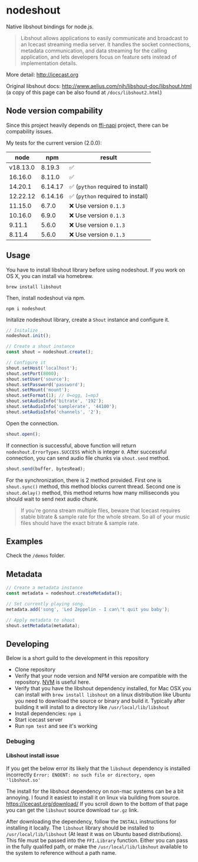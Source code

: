 # nodeshout

Native libshout bindings for node.js.

> Libshout allows applications to easily communicate and broadcast to an Icecast streaming media server. It handles the socket connections, metadata communication, and data streaming for the calling application, and lets developers focus on feature sets instead of implementation details.

More detail: http://icecast.org

Original libshout docs: http://www.aelius.com/njh/libshout-doc/libshout.html (a copy of this page can be also found at `/docs/libshout2.html`)

## Node version compability

Since this project heavily depends on [ffi-napi](https://github.com/node-ffi-napi/node-ffi-napi) project, there can be compability issues.

My tests for the current version (2.0.0):

| node | npm | result |
| -- | -- | -- |
| v18.13.0 | 8.19.3 | :white_check_mark: |
| 16.16.0 | 8.11.0 | :white_check_mark: |
| 14.20.1 | 6.14.17 | :white_check_mark: (`python` required to install) |
| 12.22.12 | 6.14.16 | :white_check_mark: (`python` required to install) |
| 11.15.0 | 6.7.0 | :x: Use version `0.1.3` |
| 10.16.0 | 6.9.0 | :x: Use version `0.1.3` |
| 9.11.1 | 5.6.0 | :x: Use version `0.1.3` |
| 8.11.4 | 5.6.0 | :x: Use version `0.1.3` |

## Usage

You have to install libshout library before using nodeshout. If you work on OS X, you can install via homebrew.

```
brew install libshout
```

Then, install nodeshout via npm.

```
npm i nodeshout
```

Initalize nodeshout library, create a `Shout` instance and configure it.

```js
// Initalize
nodeshout.init();

// Create a shout instance
const shout = nodeshout.create();

// Configure it
shout.setHost('localhost');
shout.setPort(8000);
shout.setUser('source');
shout.setPassword('password');
shout.setMount('mount');
shout.setFormat(1); // 0=ogg, 1=mp3
shout.setAudioInfo('bitrate', '192');
shout.setAudioInfo('samplerate', '44100');
shout.setAudioInfo('channels', '2');
```

Open the connection.

```js
shout.open();
```

If connection is successful, above function will return `nodeshout.ErrorTypes.SUCCESS` which is integer `0`. After successful connection, you can send audio file chunks via `shout.send` method.

```js
shout.send(buffer, bytesRead);
```

For the synchronization, there is 2 method provided. First one is `shout.sync()` method, this method blocks current thread. Second one is `shout.delay()` method, this method returns how many milliseconds you should wait to send next audio chunk.

> If you're gonna stream multiple files, beware that Icecast requires stable bitrate & sample rate for the whole stream. So all of your music files should have the exact bitrate & sample rate.

## Examples

Check the `/demos` folder.

## Metadata

```js
// Create a metadata instance
const metadata = nodeshout.createMetadata();

// Set currently playing song.
metadata.add('song', 'Led Zeppelin - I can\'t quit you baby');

// Apply metadata to shout
shout.setMetadata(metadata);
```

## Developing
Below is a short guild to the development in this repository

- Clone repository
- Verify that your node version and NPM version are compatible with the repository. [NVM](https://github.com/nvm-sh/nvm) is useful here.
- Verify that you have the libshout dependency installed, for Mac OSX you can install with `brew install libshout` on a linux distribution like Ubuntu you need to download the source or binary and build it. Typically after building it will install to a directory like `/usr/local/lib/libshout`
- Install dependencies: `npm i`
- Start icecast server
- Run `npm test` and see it's working

### Debuging

#### Libshout install issue
If you get the below error its likely that the `libshout` dependency is installed incorrectly
`Error: ENOENT: no such file or directory, open 'libshout.so'`

The install for the libshout dependency on non-mac systems can be a bit annoying. I found it easiest to install it on linux via building from source. https://icecast.org/download/
If you scroll down to the bottom of that page you can get the `libshout` source download `tar.gz` link.

After downloading the dependency, follow the `INSTALL` instructions for installing it locally. The `libshout` library should be installed to `/usr/local/lib/libshout` (At least it was on Ubuntu based distributions). This file must be passed into the `FFI.Library` function. Either you can pass in the fully qualifed path, or make the `/usr/local/lib/libshout` available to the system to reference without a path name.
